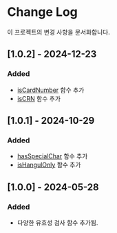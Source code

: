 # Change Log

이 프로젝트의 변경 사항을 문서화합니다.

## [1.0.2] - 2024-12-23

### Added

- [isCardNumber](src/isCardNumber.ts) 함수 추가
- [isCRN](src/isCRN.ts) 함수 추가

## [1.0.1] - 2024-10-29

### Added

- [hasSpecialChar](src/hasSpecialChar.ts) 함수 추가
- [isHangulOnly](src/isHangulOnly.ts) 함수 추가

## [1.0.0] - 2024-05-28

### Added

- 다양한 유효성 검사 함수 추가됨.
